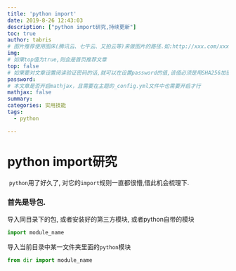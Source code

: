```yaml
---
title: 'python import'
date: 2019-8-26 12:43:03
description: ["python import研究,持续更新"]
toc: true
author: tabris
# 图片推荐使用图床(腾讯云、七牛云、又拍云等)来做图片的路径.如:http://xxx.com/xxx.jpg
img: 
# 如果top值为true,则会是首页推荐文章
top: false
# 如果要对文章设置阅读验证密码的话,就可以在设置password的值,该值必须是用SHA256加密后的密码,防止被他人识破
password: 
# 本文章是否开启mathjax，且需要在主题的_config.yml文件中也需要开启才行
mathjax: false
summary: 
categories: 实用技能
tags:
  - python

---
```


# python import研究

​	`python`用了好久了, 对它的`import`规则一直都很懵,借此机会梳理下.



### 首先是导包.

导入同目录下的包, 或者安装好的第三方模块, 或者python自带的模块

```python
import module_name
```

导入当前目录中某一文件夹里面的`python`模块

```python
from dir import module_name
```































